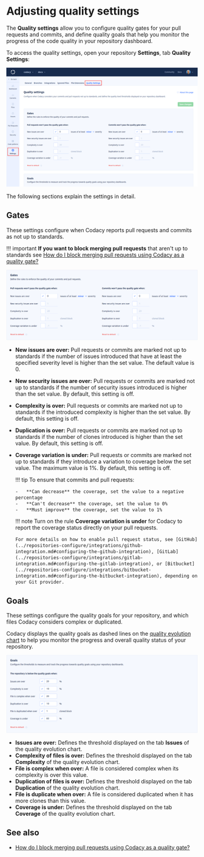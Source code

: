 # Adjusting quality settings

The **Quality settings** allow you to configure quality gates for your pull requests and commits, and define quality goals that help you monitor the progress of the code quality in your repository dashboard.

To access the quality settings, open your repository **Settings**, tab **Quality Settings**:

![Quality settings](images/quality-settings.png)

The following sections explain the settings in detail.

## Gates

These settings configure when Codacy reports pull requests and commits as not up to standards.

!!! important
    **If you want to block merging pull requests** that aren't up to standards see [How do I block merging pull requests using Codacy as a quality gate?](../faq/general/how-do-i-block-merging-prs-using-codacy-as-a-quality-gate.md)

![Quality gates](images/quality-settings-gates.png)

-   **New issues are over:** Pull requests or commits are marked not up to standards if the number of issues introduced that have at least the specified severity level is higher than the set value. The default value is 0.
-   **New security issues are over:** Pull requests or commits are marked not up to standards if the number of security issues introduced is higher than the set value. By default, this setting is off.
-   **Complexity is over:** Pull requests or commits are marked not up to standards if the introduced complexity is higher than the set value. By default, this setting is off.
-   **Duplication is over:** Pull requests or commits are marked not up to standards if the number of clones introduced is higher than the set value. By default, this setting is off.
-   **Coverage variation is under:** Pull requests or commits are marked not up to standards if they introduce a variation to coverage below the set value. The maximum value is 1%. By default, this setting is off.

    !!! tip
        To ensure that commits and pull requests:

        -   **Can decrease** the coverage, set the value to a negative percentage
        -   **Can't decrease** the coverage, set the value to 0%
        -   **Must improve** the coverage, set the value to 1%

    !!! note
        Turn on the rule **Coverage variation is under** for Codacy to report the coverage status directly on your pull requests.

        For more details on how to enable pull request status, see [GitHub](../repositories-configure/integrations/github-integration.md#configuring-the-github-integration), [GitLab](../repositories-configure/integrations/gitlab-integration.md#configuring-the-gitlab-integration), or [Bitbucket](../repositories-configure/integrations/bitbucket-integration.md#configuring-the-bitbucket-integration), depending on your Git provider.

## Goals

These settings configure the quality goals for your repository, and which files Codacy considers complex or duplicated.

Codacy displays the quality goals as dashed lines on the [quality evolution chart](../repositories/repository-dashboard.md#quality-evolution-chart) to help you monitor the progress and overall quality status of your repository.

![Quality settings for the repository](images/quality-settings-goals.png)

-   **Issues are over:** Defines the threshold displayed on the tab **Issues** of the quality evolution chart.
-   **Complexity of files is over:** Defines the threshold displayed on the tab **Complexity** of the quality evolution chart.
-   **File is complex when over:** A file is considered complex when its complexity is over this value.
-   **Duplication of files is over:** Defines the threshold displayed on the tab **Duplication** of the quality evolution chart.
-   **File is duplicate when over:** A file is considered duplicated when it has more clones than this value.
-   **Coverage is under:** Defines the threshold displayed on the tab **Coverage** of the quality evolution chart.

## See also

-   [How do I block merging pull requests using Codacy as a quality gate?](../faq/general/how-do-i-block-merging-prs-using-codacy-as-a-quality-gate.md)
